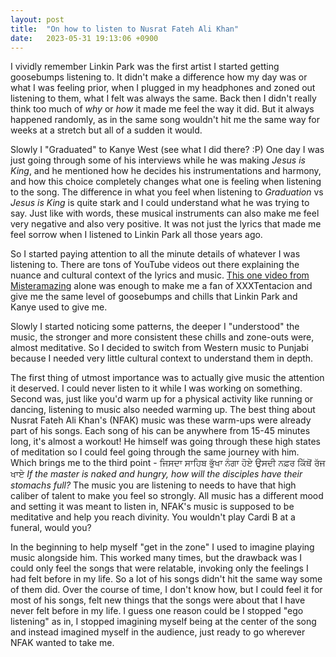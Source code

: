 ```yaml
---
layout: post
title:  "On how to listen to Nusrat Fateh Ali Khan"
date:   2023-05-31 19:13:06 +0900
---
```

I vividly remember Linkin Park was the first artist I started getting goosebumps listening to. It didn't make a difference how my day was or what I was feeling prior, when I plugged in my headphones and zoned out listening to them, what I felt was always the same. Back then I didn't really think too much of *why* or *how* it made me feel the way it did. But it always happened randomly, as in the same song wouldn't hit me the same way for weeks at a stretch but all of a sudden it would. 

Slowly I "Graduated" to Kanye West (see what I did there? :P) One day I was just going through some of his interviews while he was making *Jesus is King*, and he mentioned how he decides his instrumentations and harmony, and how this choice completely changes what one is feeling when listening to the song. The difference in what you feel when listening to *Graduation* vs *Jesus is King* is quite stark and I could understand what he was trying to say. Just like with words, these musical instruments can also make me feel very negative and also very positive. It was not just the lyrics that made me feel sorrow when I listened to Linkin Park all those years ago.

So I started paying attention to all the minute details of whatever I was listening to. There are tons of YouTube videos out there explaining the nuance and cultural context of the lyrics and music. [This one video from Misteramazing] alone was enough to make me a fan of XXXTentacion and give me the same level of goosebumps and chills that Linkin Park and Kanye used to give me. 

Slowly I started noticing some patterns, the deeper I "understood" the music, the stronger and more consistent these chills and zone-outs were, almost meditative. So I decided to switch from Western music to Punjabi because I needed very little cultural context to understand them in depth. 

The first thing of utmost importance was to actually give music the attention it deserved. I could never listen to it while I was working on something. Second was, just like you'd warm up for a physical activity like running or dancing, listening to music also needed warming up. The best thing about Nusrat Fateh Ali Khan's (NFAK) music was these warm-ups were already part of his songs. Each song of his can be anywhere from 15-45 minutes long, it's almost a workout!  He himself was going through these high states of meditation so I could feel going through the same journey with him. Which brings me to the third point - ਜਿਸਦਾ ਸਾਹਿਬ ਭੁੱਖਾ ਨੰਗਾ ਹੋਏ ਉਸਦੀ ਨਫ਼ਰ ਕਿੱਥੋਂ ਰੱਜ ਖਾਏ *If the master is naked and hungry, how will the disciples have their stomachs full?* The music you are listening to needs to have that high caliber of talent to make you feel so strongly. All music has a different mood and setting it was meant to listen in, NFAK's music is supposed to be meditative and help you reach divinity. You wouldn't play Cardi B at a funeral, would you?  

In the beginning to help myself "get in the zone" I used to imagine playing music alongside him. This worked many times, but the drawback was I could only feel the songs that were relatable, invoking only the feelings I had felt before in my life. So a lot of his songs didn't hit the same way some of them did. Over the course of time, I don't know how, but I could feel it for most of his songs, felt new things that the songs were about that I have never felt before in my life. I guess one reason could be I stopped "ego listening" as in, I stopped imagining myself being at the center of the song and instead imagined myself in the audience, just ready to go wherever NFAK wanted to take me. 

[This one video from Misteramazing]: https://www.youtube.com/watch?v=Q7oDUgFlPhw